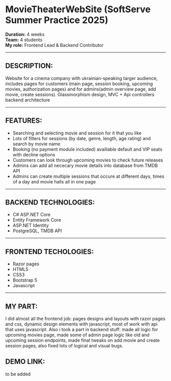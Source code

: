 
# MovieTheaterWebSite (SoftServe Summer Practice 2025)

**Duration:** 4 weeks  
**Team:** 4 students  
**My role:** Frontend Lead & Backend Contributor

---

## DESCRIPTION: 
Website for a cinema company with ukrainian-speaking targer audience, includes pages for customers
(main page, session booking, upcoming movies, authorization pages) and for admins(admin overview page, add movie, create sessions). 
Glassmorphism design, MVC + Api controllers backend architecture

---

## FEATURES: 
- Searching and selecting movie and session for it that you like
- Lots of filters for sessions (by date, genre, length, age rating) and search by movie name
- Booking (no payment module included) availiable default and VIP seats with decline options
- Customers can look through upcoming movies to check future releases
- Admins can add all nececary movie details into database from TMDB API
- Admins can create multiple sessions that occure at different days, times of a day and movie halls all in one page

---

## BACKEND TECHNOLOGIES: 
- C# ASP.NET Core
- Entity Framework Core
- ASP.NET Identity
- PostgreSQL, TMDB API 

---

## FRONTEND TECHOLOGIES: 
- Razor pages
- HTML5 
- CSS3
- Bootstrap 5 
- Javascript

---

## MY PART: 
I did almost all the frontend job: pages designs and layouts with razor pages and css, dynamic design elements with javascript, most of work with api that uses javascript. 
Also i took a part in backend stuff: made all logic for upcoming movies page, made some of admin page logic like old and upcoming session endpoints, 
made final tweaks on add movie and create session pages, also fixed lots of logical and visual bugs.

## DEMO LINK: 
 to be added
